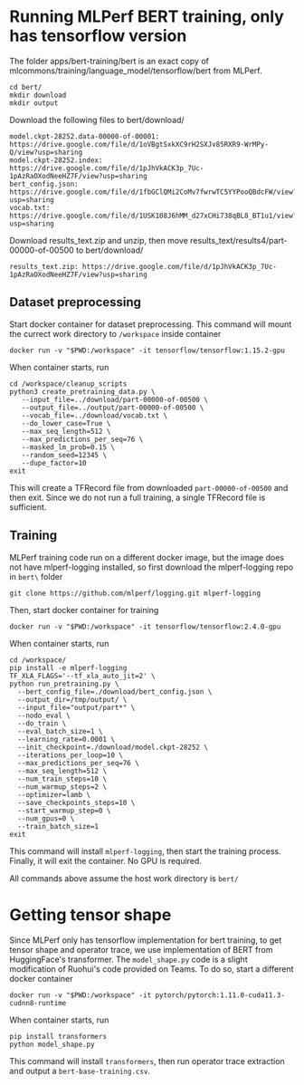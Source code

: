
# Running MLPerf BERT training, only has tensorflow version

The folder apps/bert-training/bert is an exact copy of mlcommons/training/language_model/tensorflow/bert from MLPerf. 


```
cd bert/
mkdir download
mkdir output
```

Download the following files to bert/download/
```
model.ckpt-28252.data-00000-of-00001: https://drive.google.com/file/d/1oVBgtSxkXC9rH2SXJv85RXR9-WrMPy-Q/view?usp=sharing
model.ckpt-28252.index: https://drive.google.com/file/d/1pJhVkACK3p_7Uc-1pAzRaOXodNeeHZ7F/view?usp=sharing
bert_config.json: https://drive.google.com/file/d/1fbGClQMi2CoMv7fwrwTC5YYPooQBdcFW/view?usp=sharing
vocab.txt: https://drive.google.com/file/d/1USK108J6hMM_d27xCHi738qBL8_BT1u1/view?usp=sharing
```

Download results_text.zip and unzip, then move results_text/results4/part-00000-of-00500 to bert/download/
```
results_text.zip: https://drive.google.com/file/d/1pJhVkACK3p_7Uc-1pAzRaOXodNeeHZ7F/view?usp=sharing
```

## Dataset preprocessing

Start docker container for dataset preprocessing. This command will mount the currect work directory to `/workspace` inside container
```
docker run -v "$PWD:/workspace" -it tensorflow/tensorflow:1.15.2-gpu
```

When container starts, run
```
cd /workspace/cleanup_scripts
python3 create_pretraining_data.py \
   --input_file=../download/part-00000-of-00500 \
   --output_file=../output/part-00000-of-00500 \
   --vocab_file=../download/vocab.txt \
   --do_lower_case=True \
   --max_seq_length=512 \
   --max_predictions_per_seq=76 \
   --masked_lm_prob=0.15 \
   --random_seed=12345 \
   --dupe_factor=10
exit
```
This will create a TFRecord file from downloaded `part-00000-of-00500` and then exit. Since we do not run a full training, a single TFRecord file is sufficient. 


## Training

MLPerf training code run on a different docker image, but the image does not have mlperf-logging installed, so first download the mlperf-logging repo in `bert\` folder
```
git clone https://github.com/mlperf/logging.git mlperf-logging
```

Then, start docker container for training
```
docker run -v "$PWD:/workspace" -it tensorflow/tensorflow:2.4.0-gpu
```
When container starts, run
```
cd /workspace/
pip install -e mlperf-logging
TF_XLA_FLAGS='--tf_xla_auto_jit=2' \
python run_pretraining.py \
  --bert_config_file=./download/bert_config.json \
  --output_dir=/tmp/output/ \
  --input_file="output/part*" \
  --nodo_eval \
  --do_train \
  --eval_batch_size=1 \
  --learning_rate=0.0001 \
  --init_checkpoint=./download/model.ckpt-28252 \
  --iterations_per_loop=10 \
  --max_predictions_per_seq=76 \
  --max_seq_length=512 \
  --num_train_steps=10 \
  --num_warmup_steps=2 \
  --optimizer=lamb \
  --save_checkpoints_steps=10 \
  --start_warmup_step=0 \
  --num_gpus=0 \
  --train_batch_size=1
exit
```
This command will install `mlperf-logging`, then start the training process. Finally, it will exit the container. No GPU is required. 

All commands above assume the host work directory is `bert/`

# Getting tensor shape

Since MLPerf only has tensorflow implementation for bert training, to get tensor shape and operator trace, we use implementation of BERT from HuggingFace's transformer. The `model_shape.py` code is a slight modification of Ruohui's code provided on Teams. To do so, start a different docker container
```
docker run -v "$PWD:/workspace" -it pytorch/pytorch:1.11.0-cuda11.3-cudnn8-runtime
```
When container starts, run
```
pip install transformers
python model_shape.py
```
This command will install `transformers`, then run operator trace extraction and output a `bert-base-training.csv`. 
